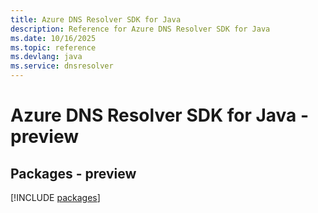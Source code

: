 ```yaml
---
title: Azure DNS Resolver SDK for Java
description: Reference for Azure DNS Resolver SDK for Java
ms.date: 10/16/2025
ms.topic: reference
ms.devlang: java
ms.service: dnsresolver
---
```

# Azure DNS Resolver SDK for Java - preview
## Packages - preview
[!INCLUDE [packages](dns-resolver-index.md)]